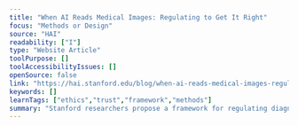 ```yaml
---
title: "When AI Reads Medical Images: Regulating to Get It Right"
focus: "Methods or Design"
source: "HAI"
readability: ["I"]
type: "Website Article"
toolPurpose: []
toolAccessibilityIssues: []
openSource: false
link: "https://hai.stanford.edu/blog/when-ai-reads-medical-images-regulating-get-it-right"
keywords: []
learnTags: ["ethics","trust","framework","methods"]
summary: "Stanford researchers propose a framework for regulating diagnostic algorithms that will ensure world-class clinical performance and build trust among clinicians and patients. "
---
```


